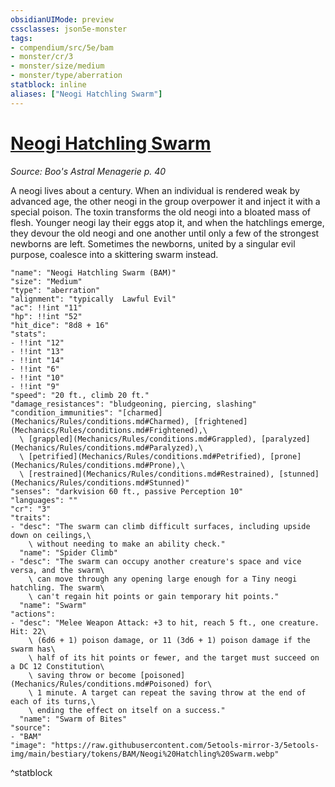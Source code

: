 ```yaml
---
obsidianUIMode: preview
cssclasses: json5e-monster
tags:
- compendium/src/5e/bam
- monster/cr/3
- monster/size/medium
- monster/type/aberration
statblock: inline
aliases: ["Neogi Hatchling Swarm"]
---
```

# [Neogi Hatchling Swarm](Mechanics\bestiary\aberration/neogi-hatchling-swarm-bam.md)
*Source: Boo's Astral Menagerie p. 40*  

A neogi lives about a century. When an individual is rendered weak by advanced age, the other neogi in the group overpower it and inject it with a special poison. The toxin transforms the old neogi into a bloated mass of flesh. Younger neogi lay their eggs atop it, and when the hatchlings emerge, they devour the old neogi and one another until only a few of the strongest newborns are left. Sometimes the newborns, united by a singular evil purpose, coalesce into a skittering swarm instead.

```statblock
"name": "Neogi Hatchling Swarm (BAM)"
"size": "Medium"
"type": "aberration"
"alignment": "typically  Lawful Evil"
"ac": !!int "11"
"hp": !!int "52"
"hit_dice": "8d8 + 16"
"stats":
- !!int "12"
- !!int "13"
- !!int "14"
- !!int "6"
- !!int "10"
- !!int "9"
"speed": "20 ft., climb 20 ft."
"damage_resistances": "bludgeoning, piercing, slashing"
"condition_immunities": "[charmed](Mechanics/Rules/conditions.md#Charmed), [frightened](Mechanics/Rules/conditions.md#Frightened),\
  \ [grappled](Mechanics/Rules/conditions.md#Grappled), [paralyzed](Mechanics/Rules/conditions.md#Paralyzed),\
  \ [petrified](Mechanics/Rules/conditions.md#Petrified), [prone](Mechanics/Rules/conditions.md#Prone),\
  \ [restrained](Mechanics/Rules/conditions.md#Restrained), [stunned](Mechanics/Rules/conditions.md#Stunned)"
"senses": "darkvision 60 ft., passive Perception 10"
"languages": ""
"cr": "3"
"traits":
- "desc": "The swarm can climb difficult surfaces, including upside down on ceilings,\
    \ without needing to make an ability check."
  "name": "Spider Climb"
- "desc": "The swarm can occupy another creature's space and vice versa, and the swarm\
    \ can move through any opening large enough for a Tiny neogi hatchling. The swarm\
    \ can't regain hit points or gain temporary hit points."
  "name": "Swarm"
"actions":
- "desc": "Melee Weapon Attack: +3 to hit, reach 5 ft., one creature. Hit: 22\
    \ (6d6 + 1) poison damage, or 11 (3d6 + 1) poison damage if the swarm has\
    \ half of its hit points or fewer, and the target must succeed on a DC 12 Constitution\
    \ saving throw or become [poisoned](Mechanics/Rules/conditions.md#Poisoned) for\
    \ 1 minute. A target can repeat the saving throw at the end of each of its turns,\
    \ ending the effect on itself on a success."
  "name": "Swarm of Bites"
"source":
- "BAM"
"image": "https://raw.githubusercontent.com/5etools-mirror-3/5etools-img/main/bestiary/tokens/BAM/Neogi%20Hatchling%20Swarm.webp"
```
^statblock
